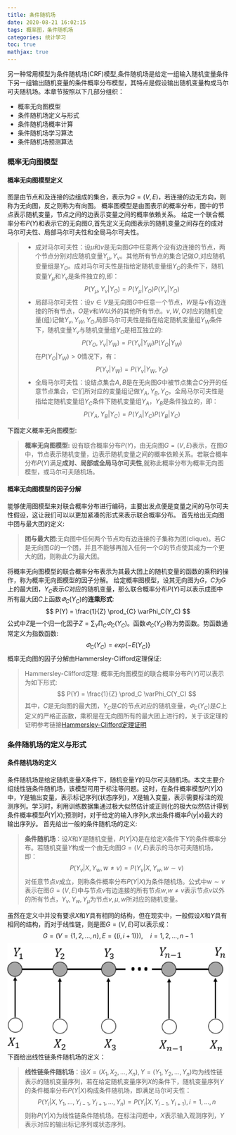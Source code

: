 ```yaml
---
title: 条件随机场
date: 2020-08-21 16:02:15
tags: 概率图，条件随机场
categories: 统计学习
toc: true
mathjax: true
---
```

另一种常用模型为条件随机场(CRF)模型,条件随机场是给定一组输入随机变量条件下另一组输出随机变量的条件概率分布模型，其特点是假设输出随机变量构成马尔可夫随机场。本章节按照以下几部分组织：
- 概率无向图模型
- 条件随机场定义与形式
- 条件随机场概率计算
- 条件随机场学习算法
- 条件随机场预测算法
<!--more-->

### 概率无向图模型
#### 概率无向图模型定义
图是由节点和及连接的边组成的集合，表示为$G = (V,E)$，若连接的边无方向，则称为无向图，反之则称为有向图。
概率图模型是由图表示的概率分布，图中的节点表示随机变量，节点之间的边表示变量之间的概率依赖关系。
给定一个联合概率分布$P(Y)$和表示它的无向图$G$,首先定义无向图表示的随机变量之间存在的成对马尔可夫性、局部马尔可夫性和全局马尔可夫性。
> - 成对马尔可夫性：设$\mu$和$v$是无向图$G$中任意两个没有边连接的节点，两个节点分别对应随机变量$Y_{\mu},Y_v$。其他所有节点的集合记做$O$,对应随机变量组是$Y_O$。成对马尔可夫性是指给定随机变量组$Y_O$的条件下，随机变量$Y_{\mu}$和$Y_v$是条件独立的,即：
$$
    P(Y_{\mu},Y_v|Y_O) = P(Y_{\mu}|Y_O)P(Y_{v}|Y_O)
$$
> - 局部马尔可夫性：设$v \in V$是无向图$G$中任意一个节点，$W$是与$v$有边连接的所有节点，$O$是$v$和$W$以外的其他所有节点。$v,W,O$对应的随机变量(组)记做$Y_v,Y_W,Y_O$,局部马尔可夫性是指在给定随机变量组$Y_W$条件下，随机变量$Y_v$与随机变量组$Y_O$是相互独立的:
$$
    P(Y_{O},Y_v|Y_W) = P(Y_{v}|Y_W)P(Y_{O}|Y_W)
$$
在$P(Y_O|Y_W)>0$情况下，有：
$$
    P(Y_v|Y_W) = P(Y_v|Y_W,Y_O)
$$
> - 全局马尔可夫性：设结点集合$A,B$是在无向图$G$中被节点集合$C$分开的任意节点集合，它们所对应的变量组记做$Y_A,Y_B,Y_C$。全局马尔可夫性是指给定随机变量组$Y_C$条件下随机变量组$Y_A，Y_B$是条件独立的，即：
$$
    P(Y_A,Y_B|Y_C) = P(Y_A|Y_C)P(Y_B|Y_C)
$$

下面定义概率无向图模型:
> **概率无向图模型:** 设有联合概率分布$P(Y)$，由无向图$G = (V,E)$表示，在图$G$中，节点表示随机变量，边表示随机变量之间的概率依赖关系。若联合概率分布$P(Y)$满足**成对、局部或全局马尔可夫性**,就称此概率分布为概率无向图模型，或马尔可夫随机场。

#### 概率无向图模型的因子分解
能够使用图模型来对联合概率分布进行编码，主要出发点便是变量之间的马尔可夫性假设，这让我们可以以更加紧凑的形式来表示联合概率分布。 
首先给出无向图中团与最大团的定义:
> **团与最大团**:无向图中任何两个节点均有边连接的子集称为团(clique)。若$C$是无向图$G$的一个团，并且不能够再加入任何一个$G$的节点使其成为一个更大的团，则称此$C$为最大团。

将概率无向图模型的联合概率分布表示为其最大团上的随机变量的函数的乘积的操作，称为概率无向图模型的因子分解。
给定概率图模型，设其无向图为$G$，$C$为$G$上的最大团，$Y_C$表示$C$对应的随机变量，那么联合概率分布$P(Y)$可以表示成图中所有最大团$C$上函数$\varPhi_C(Y_C)$的**连乘形式**:
$$
    P(Y) = \frac{1}{Z} \prod_{C} \varPhi_C(Y_C)
$$
公式中$Z$是一个归一化因子$Z = \sum_Y \prod_{C} \varPhi_C(Y_C)$。函数$\varPhi_C(Y_C)$称为势函数。势函数通常定义为指数函数:
$$
    \varPhi_C(Y_C) = exp\{ -E(Y_C)\}
$$
概率无向图的因子分解由Hammersley-Clifford定理保证:
> Hammersley-Clifford定理: 概率无向图模型的联合概率分布$P(Y)$可以表示为如下形式:
$$
    P(Y) = \frac{1}{Z} \prod_C \varPhi_C(Y_C)
$$
其中，$C$是无向图的最大团，$Y_C$是$C$的节点对应的随机变量，$\varPhi_C(Y_C)$是$C$上定义的严格正函数，乘积是在无向图所有的最大团上进行的，关于该定理的证明参考链接[Hammersley-Clifford定理证明](https://www.jianshu.com/p/dd27249b8c4a)

### 条件随机场的定义与形式
#### 条件随机场的定义
条件随机场是给定随机变量$X$条件下，随机变量$Y$的马尔可夫随机场。本文主要介绍线性链条件随机场，该模型可用于标注等问题。这时，在条件概率模型$P(Y|X)$中，$Y$是输出变量，表示标记序列(状态序列)，$X$是输入变量，表示需要标注的观测序列。学习时，利用训练数据集通过极大似然估计或正则化的极大似然估计得到条件概率模型$\hat{P}(Y|X)$;预测时，对于给定的输入序列$x$,求出条件概率$\hat{P}(y|x)$最大的输出序列$\hat{y}$。
首先给出一般的条件随机场的定义:
> **条件随机场**：设$X$和$Y$是随机变量，$P(Y|X)$是在给定$X$条件下$Y$的条件概率分布。若随机变量$Y$构成一个由无向图$G = (V,E)$表示的马尔可夫随机场，即：
> $$
    P(Y_v|X,Y_w,w \neq v) = P(Y_v|X,Y_w,w\sim v)
> $$
对任意节点$v$成立，则称条件概率分布$P(Y|X)$为条件随机场。公式中$w \sim v$表示在图$G = (V,E)$中与节点$v$有边连接的所有节点$w$,$w \neq v$表示节点$v$以外的所有节点，$Y_v,Y_w,Y_{\mu}$为节点$v,\mu,w$所对应的随机变量。

虽然在定义中并没有要求$X$和$Y$具有相同的结构，但在现实中，一般假设$X$和$Y$具有相同的结构，而对于线性链，则是图$G = (V,E)$可以表示成：
$$
    G = (V = \{ 1,2,\dots,n\}, E = \{(i,i+1)\}),\quad i = 1,2,\dots,n-1
$$
![线性链条件随机场](https://raw.githubusercontent.com/xuejy19/xuejy19.github.io/source/Img/SRF.png)
下面给出线性链条件随机场的定义：
> **线性链条件随机场**：设$X = (X_1,X_2,\dots,X_n),Y= (Y_1,Y_2,\dots,Y_n)$均为线性链表示的随机变量序列，若在给定随机变量序列$X$的条件下，随机变量序列$Y$的条件概率分布$P(Y|X)$构成条件随机场，即满足马尔可夫性：
> $$
    P(Y_i|X,Y_1,\dots,Y_{i-1},Y_{i+1},\dots,Y_n) = P(Y_i|X,Y_{i-1},Y_{i+1}),i =1,\dots,n
> $$
则称$P(Y|X)$为线性链条件随机场。在标注问题中，$X$表示输入观测序列，$Y$表示对应的输出标记序列或状态序列。
